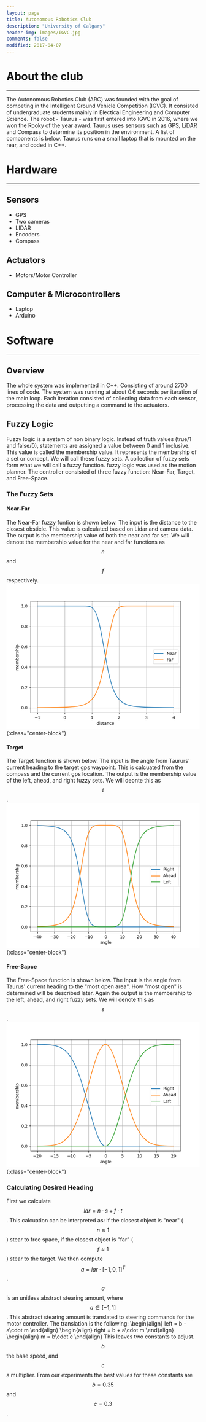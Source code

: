 ```yaml
---
layout: page
title: Autonomous Robotics Club
description: "University of Calgary"
header-img: images/IGVC.jpg
comments: false
modified: 2017-04-07
---
```


# About the club
---

The Autonomous Robotics Club (ARC) was founded with the goal of competing in the Intelligent Ground Vehicle Competition (IGVC). It consisted of undergraduate students mainly in Electical Engineering and Computer Science. The robot - Taurus - was first entered into IGVC in 2016, where we won the Rooky of the year award. Taurus uses sensors such as GPS, LiDAR and Compass to determine its position in the environment. A list of components is below. Taurus runs on a small laptop that is mounted on the rear, and coded in C++.

# Hardware
---

## Sensors
- GPS
- Two cameras
- LIDAR
- Encoders
- Compass

## Actuators
- Motors/Motor Controller

## Computer & Microcontrollers
- Laptop
- Arduino

# Software
---

## Overview
The whole system was implemented in C++. Consisting of around 2700 lines of code. The system was running at about 0.6 seconds per iteration of the main loop. Each iteration consisted of collecting data from each sensor, processing the data and outputting a command to the actuators.

## Fuzzy Logic
Fuzzy logic is a system of non binary logic. Instead of truth values (true/1 and false/0), statements are assigned a value between 0 and 1 inclusive. This value is called the membership value. It represents the membership of a set or concept. We will call these fuzzy sets. A collection of fuzzy sets form what we will call a fuzzy function. fuzzy logic was used as the motion planner. The controller consisted of three fuzzy function: Near-Far, Target, and Free-Space.

### The Fuzzy Sets

#### Near-Far
The Near-Far fuzzy funtion is shown below. The input is the distance to the closest obsticle. This value is calculated based on Lidar and camera data. The output is the membership value of both the near and far set. We will denote the membership value for the near and far functions as $$n$$ and $$f$$ respectively.
![Near-Far fuzzy function][near-far-func]{:class="center-block"}

#### Target
The Target function is shown below. The input is the angle from Taururs' current heading to the target gps waypoint. This is calcuated from the compass and the current gps location. The output is the membership value of the left, ahead, and right fuzzy sets. We will deonte this as $$t$$.
![Target fuzzy function][target-func]{:class="center-block"}

#### Free-Sapce
The Free-Space function is shown below. The input is the angle from Taurus' current heading to the "most open area". How "most open" is determined will be described later. Again the output is the membership to the left, ahead, and right fuzzy sets. We will denote this as $$s$$.
![Free-Space fuzzy function][free-func]{:class="center-block"}

### Calculating Desired Heading
First we calculate $$lar = n\cdot s + f\cdot t$$. This calcuation can be interpreted as: if the closest object is "near" ($$n \approx 1$$) stear to free space, if the closest object is "far" ($$f \approx 1$$) stear to the target. We then compute $$a = lar \cdot [-1, 0, 1]^T$$. $$a$$ is an unitless abstract stearing amount, where $$a \in [-1,1]$$. This abstract stearing amount is translated to steering commands for the motor controller. The translation is the following:
\begin{align}
left = b - a\cdot m
\end{align}
\begin{align}
right = b + a\cdot m
\end{align}
\begin{align}
m = b\cdot c
\end{align}
This leaves two constants to adjust. $$b$$ the base speed, and $$c$$ a multiplier. From our experiments the best values for these constants are $$b=0.35$$ and $$c=0.3$$. 

[near-far-func]: /images/ARC/near-far.png
[free-func]: /images/ARC/free.png
[target-func]: /images/ARC/target.png